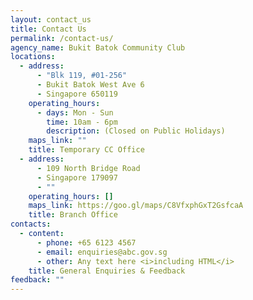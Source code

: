 ```yaml
---
layout: contact_us
title: Contact Us
permalink: /contact-us/
agency_name: Bukit Batok Community Club
locations:
  - address:
      - "Blk 119, #01-256"
      - Bukit Batok West Ave 6
      - Singapore 650119
    operating_hours:
      - days: Mon - Sun
        time: 10am - 6pm
        description: (Closed on Public Holidays)
    maps_link: ""
    title: Temporary CC Office
  - address:
      - 109 North Bridge Road
      - Singapore 179097
      - ""
    operating_hours: []
    maps_link: https://goo.gl/maps/C8VfxphGxT2GsfcaA
    title: Branch Office
contacts:
  - content:
      - phone: +65 6123 4567
      - email: enquiries@abc.gov.sg
      - other: Any text here <i>including HTML</i>
    title: General Enquiries & Feedback
feedback: ""
---
```

